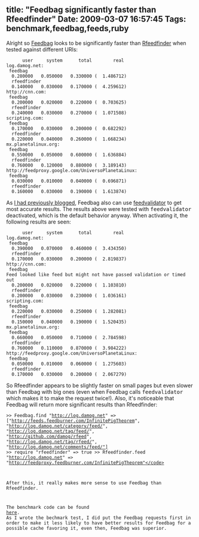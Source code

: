 title: "Feedbag significantly faster than Rfeedfinder"
Date: 2009-03-07 16:57:45
Tags: benchmark,feedbag,feeds,ruby
---
Alright so <a href="http://axiombox.com/feedbag">Feedbag</a> looks to be significantly faster than <a href="http://rfeedfinder.rubyforge.org/">Rfeedfinder</a> when tested against different URIs:
<pre><code>      user     system      total        real
log.damog.net:
 feedbag
  0.280000   0.050000   0.330000 (  1.486712)
  rfeedfinder
  0.140000   0.030000   0.170000 (  4.259612)
http://cnn.com:
 feedbag
  0.200000   0.020000   0.220000 (  0.703625)
  rfeedfinder
  0.240000   0.030000   0.270000 (  1.071508)
scripting.com:
 feedbag
  0.170000   0.030000   0.200000 (  0.682292)
  rfeedfinder
  0.220000   0.040000   0.260000 (  1.668234)
mx.planetalinux.org:
 feedbag
  0.550000   0.050000   0.600000 (  1.636884)
  rfeedfinder
  0.760000   0.120000   0.880000 (  3.189143)
http://feedproxy.google.com/UniversoPlanetaLinux:
 feedbag
  0.030000   0.010000   0.040000 (  0.696871)
  rfeedfinder
  0.160000   0.030000   0.190000 (  1.613874)
</code></pre>
As <a href="http://log.damog.net/2009/02/feedbag-now-using-feedvalidator/">I had previously blogged</a>, Feedbag also can use <a href="http://feedvalidator.rubyforge.org/">feedvalidator</a> to get most accurate results. The results above were tested with <tt>feedvalidator</tt> deactivated, which is the default behavior anyway. When activating it, the following results are seen:
<pre><code>      user     system      total        real
log.damog.net:
 feedbag
  0.390000   0.070000   0.460000 (  3.434350)
  rfeedfinder
  0.170000   0.030000   0.200000 (  2.819837)
http://cnn.com:
 feedbag
Feed looked like feed but might not have passed validation or timed out
  0.200000   0.020000   0.220000 (  1.103810)
  rfeedfinder
  0.200000   0.030000   0.230000 (  1.036161)
scripting.com:
 feedbag
  0.220000   0.030000   0.250000 (  1.282081)
  rfeedfinder
  0.150000   0.040000   0.190000 (  1.520435)
mx.planetalinux.org:
 feedbag
  0.660000   0.050000   0.710000 (  2.784598)
  rfeedfinder
  0.760000   0.110000   0.870000 (  3.984222)
http://feedproxy.google.com/UniversoPlanetaLinux:
 feedbag
  0.050000   0.010000   0.060000 (  1.275603)
  rfeedfinder
  0.170000   0.030000   0.200000 (  2.067279)
</code></pre>
So Rfeedfinder appears to be slightly faster on small pages but even slower than Feedbag with big ones (even when Feedbag calls <tt>feedvalidator</tt> which makes it to make the request twice!). Also, it's noticeable that Feedbag will return more significant results than Rfeedfinder:

<code>&gt;&gt; Feedbag.find "http://log.damog.net"
=&gt; ["http://feeds.feedburner.com/InfinitePigTheorem", "http://log.damog.net/category/feed/", "http://log.damog.net/tag/feed/", "http://github.com/damog/rfeed", "http://log.damog.net/tag/rfeed/", "http://log.damog.net/comments/feed/"]
&gt;&gt; require "rfeedfinder"
=&gt; true
&gt;&gt; Rfeedfinder.feed "http://log.damog.net"
=&gt; "http://feedproxy.feedburner.com/InfinitePigTheorem"</code>

After this, it really makes more sense to use Feedbag than Rfeedfinder.

The benchmark code can be found <a href="http://github.com/damog/feedbag/blob/bb091ae9ff6c54883763fb62f99ed746a66fb259/benchmark/rfeedfinder_benchmark.rb">here</a>. As I wrote the bechmark test, I did put the Feedbag requests first in order to make it less likely to have better results for Feedbag for a possible cache favoring it, even then, Feedbag was superior.